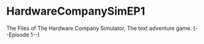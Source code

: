 # HardwareCompanySimEP1
The Files of The Hardware Company Simulator, The text adventure game. (--Episode 1--)
